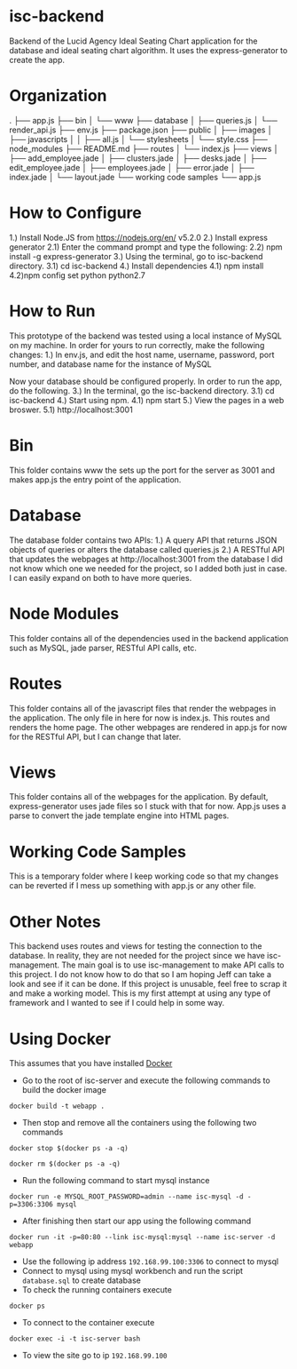 ﻿# isc-backend
Backend of the Lucid Agency Ideal Seating Chart application for the database and ideal seating chart algorithm. It uses the express-generator to create the app.



# Organization
.
├── app.js
├── bin
│   └── www
├── database
│   ├── queries.js
│   └── render_api.js
├── env.js
├── package.json
├── public
│   ├── images
│   ├── javascripts
│   │   ├── all.js
│   └── stylesheets
│       └── style.css
├── node_modules
├── README.md
├── routes
│   └── index.js
├── views
│   ├── add_employee.jade
│   ├── clusters.jade
│   ├── desks.jade
│   ├── edit_employee.jade
│   ├── employees.jade
│   ├── error.jade
│   ├── index.jade
│   └── layout.jade
└──  working code samples
   └── app.js

# How to Configure
1.) Install Node.JS from https://nodejs.org/en/ v5.2.0
2.) Install express generator
 2.1) Enter the command prompt and type the following:
 2.2) npm install -g express-generator
3.) Using the terminal, go to isc-backend directory.
 3.1) cd isc-backend
4.) Install dependencies
4.1) npm install
4.2)npm config set python python2.7

# How to Run
This prototype of the backend was tested using a local instance of MySQL on my machine. In order for yours to run correctly, make the following changes:
1.) In env.js, and edit the host name, username, password, port number, and database name for the instance of MySQL

Now your database should be configured properly. In order to run the app, do the following.
3.) In the terminal, go the isc-backend directory.
 3.1) cd isc-backend
4.) Start using npm.
 4.1) npm start
5.) View the pages in a web broswer.
 5.1) http://localhost:3001

# Bin
This folder contains www the sets up the port for the server as 3001 and makes app.js the entry point of the application.

# Database
The database folder contains two APIs:
  1.) A query API that returns JSON objects of queries or alters the database called queries.js
  2.) A RESTful API that updates the webpages at http://localhost:3001 from the database
I did not know which one we needed for the project, so I added both just in case. I can easily expand on both to have more queries.

# Node Modules
This folder contains all of the dependencies used in the backend application such as MySQL, jade parser, RESTful API calls, etc.

# Routes
This folder contains all of the javascript files that render the webpages in the application. The only file in here for now is index.js. This routes and renders the home page. The other webpages are rendered in app.js for now for the RESTful API, but I can change that later.

# Views
This folder contains all of the webpages for the application. By default, express-generator uses jade files so I stuck with that for now. App.js uses a parse to convert the jade template engine into HTML pages.

# Working Code Samples
This is a temporary folder where I keep working code so that my changes can be reverted if I mess up something with app.js or any other file.

# Other Notes
This backend uses routes and views for testing the connection to the database. In reality, they are not needed for the project since we have isc-management. The main goal is to use isc-management to make API calls to this project. I do not know how to do that so I am hoping Jeff can take a look and see if it can be done. If this project is unusable, feel free to scrap it and make a working model. This is my first attempt at using any type of framework and I wanted to see if I could help in some way.


# Using Docker
This assumes that you have installed [Docker](https://www.docker.com/) 
* Go to the root of isc-server and execute the following commands to build the docker image

```docker
docker build -t webapp .
```

* Then stop and remove all the containers using the following two commands 

```docker
docker stop $(docker ps -a -q)

docker rm $(docker ps -a -q)
```

* Run the following command to start mysql  instance 

```docker
docker run -e MYSQL_ROOT_PASSWORD=admin --name isc-mysql -d -p=3306:3306 mysql
```

* After finishing then start our app using the following command 

```docker 
docker run -it -p=80:80 --link isc-mysql:mysql --name isc-server -d webapp
```

* Use the following ip address  `192.168.99.100:3306` to connect to mysql 
* Connect to mysql using  mysql workbench and run the script `database.sql` to create database
* To check the running containers execute
```docker
docker ps
```
* To connect to the container execute 
```docker 
docker exec -i -t isc-server bash
```
* To view the site go to ip `192.168.99.100` 


